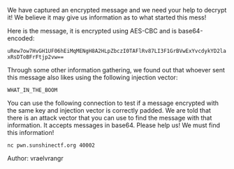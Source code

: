 We have captured an encrypted message and we need your help to decrypt it! We believe it may give us information as to what started this mess!

Here is the message, it is encrypted using AES-CBC and is base64-encoded:

`uRew7ow7HvGH1UF06hEiMqMENgH8A2HLpZbczI0TAFlRv87LI3F1GrBVwExYvcdykYD2laxRsDToBFrFtjp2vw==`

Through some other information gathering, we found out that whoever sent this message also likes using the following injection vector:

`WHAT_IN_THE_BOOM`

You can use the following connection to test if a message encrypted with the same key and injection vector is correctly padded. We are told that there is an attack vector that you can use to find the message with that information. It accepts messages in base64. Please help us! We must find this information!

`nc pwn.sunshinectf.org 40002`

Author: vraelvrangr
